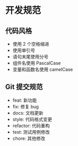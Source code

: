 # 开发规范

## 代码风格

- 使用 2 个空格缩进
- 使用单引号
- 语句末尾使用分号
- 组件名使用 PascalCase
- 变量和函数名使用 camelCase

## Git 提交规范

- feat: 新功能
- fix: 修复 bug
- docs: 文档更新
- style: 代码格式变更
- refactor: 代码重构
- test: 测试用例修改
- chore: 其他修改
